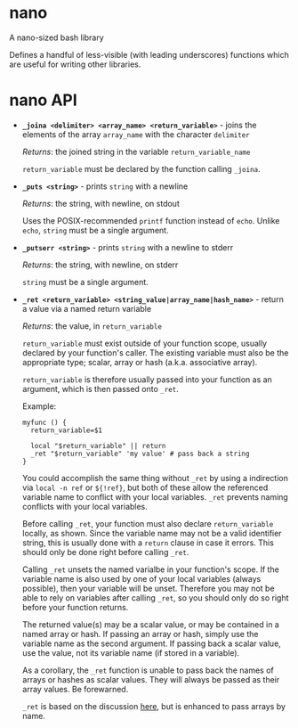 nano
====

A nano-sized bash library

Defines a handful of less-visible (with leading underscores) functions
which are useful for writing other libraries.

nano API
========

- **`_joina <delimiter> <array_name> <return_variable>`** - joins the
  elements of the array `array_name` with the character `delimiter`

  *Returns*: the joined string in the variable `return_variable_name`

  `return_variable` must be declared by the function calling `_joina`.

- **`_puts <string>`** - prints `string` with a newline

  *Returns*: the string, with newline, on stdout

  Uses the POSIX-recommended `printf` function instead of `echo`.
  Unlike `echo`, `string` must be a single argument.

- **`_putserr <string>`** - prints `string` with a newline to stderr

  *Returns*: the string, with newline, on stderr

  `string` must be a single argument.

- **`_ret <return_variable> <string_value|array_name|hash_name>`** -
  return a value via a named return variable

  *Returns*: the value, in `return_variable`

  `return_variable` must exist outside of your function scope, usually
  declared by your function's caller.  The existing variable must also
  be the appropriate type; scalar, array or hash (a.k.a.  associative
  array).

  `return_variable` is therefore usually passed into your function as an
  argument, which is then passed onto `_ret`.

  Example:

      myfunc () {
        return_variable=$1

        local "$return_variable" || return
        _ret "$return_variable" 'my value' # pass back a string
      }

  You could accomplish the same thing without `_ret` by using a
  indirection via `local -n ref` or `${!ref}`, but both of these allow
  the referenced variable name to conflict with your local variables.
  `_ret` prevents naming conflicts with your local variables.

  Before calling `_ret`, your function must also declare
  `return_variable` locally, as shown.  Since the variable name may not
  be a valid identifier string, this is usually done with a `return`
  clause in case it errors.  This should only be done right before
  calling `_ret`.

  Calling `_ret` unsets the named varialbe in your function's scope.
  If the variable name is also used by one of your local variables
  (always possible), then your variable will be unset.  Therefore you
  may not be able to rely on variables after calling `_ret`, so you
  should only do so right before your function returns.

  The returned value(s) may be a scalar value, or may be contained in
  a named array or hash.  If passing an array or hash, simply use the
  variable name as the second argument.  If passing back a scalar
  value, use the value, not its variable name (if stored in a
  variable).

  As a corollary, the `_ret` function is unable to pass back the names
  of arrays or hashes as scalar values.  They will always be passed as
  their array values.  Be forewarned.

  `_ret` is based on the discussion [here], but is enhanced to pass
  arrays by name.

[here]: http://fvue.nl/wiki/Bash:_Passing_variables_by_reference
